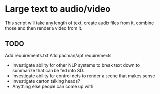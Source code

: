 # Large text to audio/video

This script will take any length of text, create audio files from it, combine those and then render a video from it.

## TODO

Add requirements.txt
Add pacman/apt requirements

* Investigate ability for other NLP systems to break text down to summarize that can be fed into SD.
* Investigate ability for control nets to render a scene that makes sense
* Investigate carton talking heads?
* Anything else people can come up with


